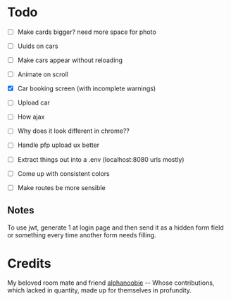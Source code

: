 # Todo
- [ ] Make cards bigger? need more space for photo
- [ ] Uuids on cars
- [ ] Make cars appear without reloading
- [ ] Animate on scroll
- [x] Car booking screen (with incomplete warnings)
- [ ] Upload car
- [ ] How ajax
- [ ] Why does it look different in chrome??
- [ ] Handle pfp upload ux better
- [ ] Extract things out into a .env (localhost:8080 urls mostly)
- [ ] Come up with consistent colors
- [ ] Make routes be more sensible


## Notes
To use jwt, generate 1 at login page and then send it as a hidden form field or something every time another form needs filling.
# Credits
My beloved room mate and friend [alphanoobie](https://github.com/alphanoobie) -- Whose contributions, which lacked in quantity, made up for themselves in profundity.
